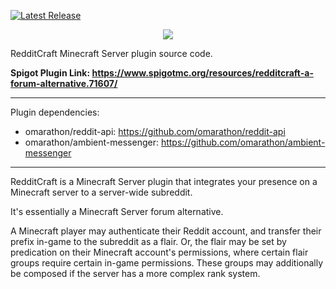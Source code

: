 [![Latest Release](https://img.shields.io/github/release/omarathon/redditcraft.svg)](https://github.com/omarathon/redditcraft/releases/latest)
<p align="center">
  <img src="https://i.imgur.com/SdISGgq.png">
</p>
RedditCraft Minecraft Server plugin source code.

**Spigot Plugin Link: https://www.spigotmc.org/resources/redditcraft-a-forum-alternative.71607/**

-------

Plugin dependencies:

* omarathon/reddit-api: https://github.com/omarathon/reddit-api
* omarathon/ambient-messenger: https://github.com/omarathon/ambient-messenger

-------

RedditCraft is a Minecraft Server plugin that integrates your presence on a Minecraft server to a server-wide subreddit.

It's essentially a Minecraft Server forum alternative.

A Minecraft player may authenticate their Reddit account, and transfer their prefix in-game to the subreddit as a flair. Or, the flair may be set by predication on their Minecraft account's permissions, where certain flair groups require certain in-game permissions. These groups may additionally be composed if the server has a more complex rank system.
